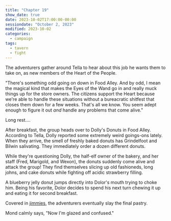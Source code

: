 ```yaml
---
title: "Chapter 19"
show_date: true
date: 2023-10-02T17:00:00-00:00
sessiondate: "October 2, 2023"
modified: 2023-10-02
categories:
  - campaign
tags:
  - tavern
  - fight
---
```


The adventurers gather around Tella to hear about this job he wants them to take on,
as new members of the Heart of the People.

"There's something odd going on down in Food Alley. And by odd, I mean the magical kind
that makes the Eyes of the Wand go in and really muck things up for the store owners. The
citizens support the Heart because we're able to handle these situations without a 
bureacratic shitfest that closes them down for a few weeks. That's all we know.
You seem adept enough to figure it out _and_ handle any problems that come alive."

Long rest....

After breakfast, the group heads over to Dolly's Donuts in Food Alley. According to Tella,
Dolly reported some extremely weird goings-ons lately. When they arrive, the smell of
freshly baked donuts has Grindelfoot and Bilwin salivating. They immediately order
a dozen different donuts.

While they're questioning Dolly, the half-elf owner of the bakery, and her staff (Fred,
Marigold, and Wexon), the donuts suddenly come alive and attack the group! They find
themselves slicing up old fashioneds, long johns, and cake donuts while fighting off
acidic strawberry filling. 

A blueberry jelly donut jumps directly into Dolor's mouth
trying to choke him. Being his favorite, Dolor decides to spend his next turn chewing
it up and eating it for second breakfast. 

Covered in [jimmies](https://myshipleydonuts.com/the-history-of-sprinkles), the adventurers
eventually slay the final pastry.

Mond calmly says, "Now I'm glazed and confused."

<!-- em dash: — | kebyoard shortcut = Option + Shift + Dash (-) -->
<!-- https://oatcookies.neocities.org/dndmoney to convert copper, silver, gold, and more into CP -->
